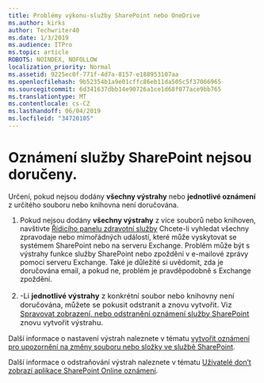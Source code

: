 ```yaml
---
title: Problémy výkonu-služby SharePoint nebo OneDrive
ms.author: kirks
author: Techwriter40
ms.date: 1/3/2019
ms.audience: ITPro
ms.topic: article
ROBOTS: NOINDEX, NOFOLLOW
localization_priority: Normal
ms.assetid: 9225ec0f-771f-4d7a-8157-e188953107aa
ms.openlocfilehash: 9b52354b1a9e01cffc86eb11da505c5f37066965
ms.sourcegitcommit: 6d341637dbb14e90726a1ce1d68f077ace9bb765
ms.translationtype: MT
ms.contentlocale: cs-CZ
ms.lasthandoff: 06/04/2019
ms.locfileid: "34720105"
---
```

# <a name="sharepoint-alert-notifications-not-delivered"></a>Oznámení služby SharePoint nejsou doručeny. 

<p style="mso-margin-top-alt: auto; mso-margin-bottom-alt: auto; line-height: normal;"><span style="mso-fareast-font-family: 'Times New Roman'; mso-bidi-font-family: Calibri; mso-bidi-theme-font: minor-latin;">Určení, pokud nejsou dodány <strong>všechny výstrahy</strong> nebo <strong>jednotlivé oznámení</strong> z určitého souboru nebo knihovna není doručována.</span></p> <ol> <li><span style="mso-fareast-font-family: 'Times New Roman'; mso-bidi-font-family: Calibri; mso-bidi-theme-font: minor-latin;">Pokud nejsou dodány <strong style="mso-bidi-font-weight: normal;">všechny výstrahy</strong> z více souborů nebo knihoven, navštivte <a href="https://admin.microsoft.com/AdminPortal/Home#/servicehealth">Řídicího panelu zdravotní služby</a> Chcete-li vyhledat všechny zpravodaje nebo mimořádných událostí, které může vyskytovat se systémem SharePoint nebo na serveru Exchange. Problém může být s výstrahy funkce služby SharePoint nebo zpoždění v e-mailové zprávy pomocí serveru Exchange. Také je důležité si uvědomit, zda je doručována email, a pokud ne, problém je pravděpodobně s Exchange zpoždění. <br /><br /></span></li> <li style="line-height: normal; font-size: 11pt; font-style: normal; font-weight: 400;"><span style="mso-bidi-font-family: Calibri; mso-bidi-theme-font: minor-latin;">-Li</span> <strong><span style="mso-fareast-font-family: 'Times New Roman'; mso-bidi-font-family: Calibri; mso-bidi-theme-font: minor-latin;">jednotlivé výstrahy</span></strong> <span style="mso-fareast-font-family: 'Times New Roman'; mso-bidi-font-family: Calibri; mso-bidi-theme-font: minor-latin;">z konkrétní soubor nebo knihovny není doručována, můžete se pokusit odstranit a znovu vytvořit. Viz</span> <span style="mso-bidi-font-family: Calibri; mso-bidi-theme-font: minor-latin;"> <a href="https://support.office.com/en-us/article/manage-view-or-delete-sharepoint-alerts-99dfb19c-9a90-4a8c-aba1-aa8c8afb0de2#ID0EAADAAA=Online">Spravovat zobrazení, nebo odstranění oznámení služby SharePoint</a> znovu vytvořit výstrahu.</span></li> </ol> <p style="mso-margin-top-alt: auto; mso-margin-bottom-alt: auto; line-height: normal;"><span style="mso-bidi-font-family: Calibri; mso-bidi-theme-font: minor-latin;">Další informace o nastavení výstrah naleznete v tématu <span style="color: #333333;"> <a href="https://support.office.com/en-us/article/create-an-alert-to-get-notified-when-a-file-or-folder-changes-in-sharepoint-e5a79e7b-a146-46da-a9ef-d65409ba8918">vytvořit oznámení pro upozornění na změny souboru nebo složky ve službě SharePoint</a>.</span></span></p> <p style="mso-margin-top-alt: auto; mso-margin-bottom-alt: auto; line-height: normal;"><span style="mso-bidi-font-family: Calibri; mso-bidi-theme-font: minor-latin;">Další informace o odstraňování výstrah naleznete v tématu <a href="https://support.office.com/en-us/article/users-don-t-receive-sharepoint-online-alert-notifications-14fc22dd-e873-482c-844d-f67ad41313f1">Uživatelé don&rsquo;t zobrazí aplikace SharePoint Online oznámení</a>.</span></p> <p>&nbsp;</p>



